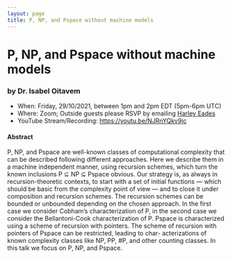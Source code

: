 ```yaml
---
layout: page
title: P, NP, and Pspace without machine models
---
```


P, NP, and Pspace without machine models
======
### by Dr. Isabel Oitavem

- When: Friday, 29/10/2021, between 1pm and 2pm EDT (5pm-6pm UTC)
- Where: Zoom; Outside guests please RSVP by emailing <a href="mailto:harley.eades@gmail.com">Harley Eades</a>
- YouTube Stream/Recording: <https://youtu.be/NJRnYQkv9jc>

#### Abstract

P, NP, and Pspace are well-known classes of computational complexity
that can be described following different approaches. Here we describe
them in a machine independent manner, using recursion schemes, which
turn the known inclusions P ⊆ NP ⊆ Pspace obvious.  Our strategy is,
as always in recursion-theoretic contexts, to start with a set of
initial functions — which should be basic from the complexity point of
view — and to close it under composition and recursion schemes. The
recursion schemes can be bounded or unbounded depending on the chosen
approach. In the first case we consider Cobham’s characterization of
P, in the second case we consider the Bellantoni-Cook characterization
of P.  Pspace is characterized using a scheme of recursion with
pointers. The scheme of recursion with pointers of Pspace can be
restricted, leading to char- acterizations of known complexity classes
like NP, PP, #P, and other counting classes. In this talk we focus on
P, NP, and Pspace.
